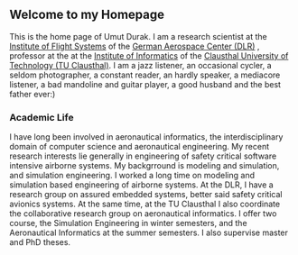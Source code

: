 ## Welcome to my Homepage

This is the home page of Umut Durak. I am a research scientist at the [Institute of Flight Systems](https://dlr.de/ft)
of the [German Aerospace Center (DLR)](https://dlr.de) , professor at the at the [Institute of Informatics](https://ifi.tu-clausthal.de) of
the [Clausthal University of Technology (TU Clausthal)](https://www.tu-clausthal.de). I am a jazz listener, an occasional cycler, a seldom photographer, a constant reader, an hardly speaker, a mediacore listener, a bad mandoline and guitar player, a good husband and the best father ever:) 

### Academic Life

I have long been involved in aeronautical informatics, the interdisciplinary domain of computer science and aeronautical engineering. 
My recent research interests lie generally in engineering of safety critical software intensive airborne systems. 
My backgrround is modeling and simulation, and simulation engineering. I worked a long time on modeling and simulation based engineering of airborne systems. At the DLR, I have a research group on assured embedded systems, better said safety critical avionics systems.
At the same time, at the TU Clausthal I also coordinate the collaborative research group on
aeronautical informatics. I offer two course, the Simulation Engineering in winter semesters, and the Aeronautical
Informatics at the summer semesters. I also supervise master and PhD theses. 

